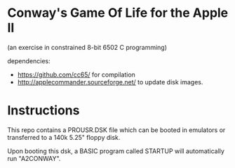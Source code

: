 # Conway's Game Of Life for the Apple II
(an exercise in constrained 8-bit 6502 C programming)

dependencies:
 * https://github.com/cc65/ for compilation
 * http://applecommander.sourceforge.net/ to update disk images.

# Instructions
This repo contains a PROUSR.DSK file which can be booted in emulators or transferred to a 140k 5.25" floppy disk.

Upon booting this dsk, a BASIC program called STARTUP will automatically run "A2CONWAY".
